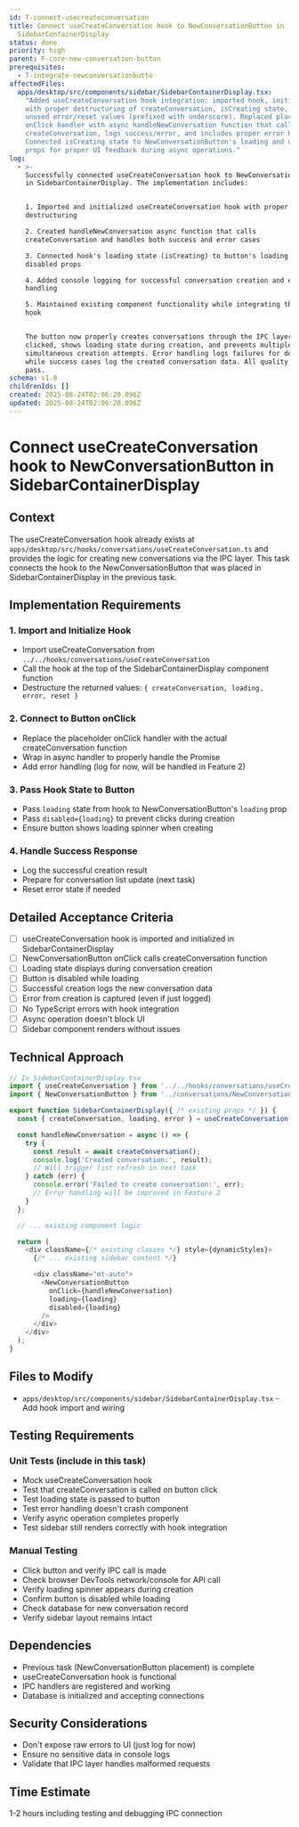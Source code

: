```yaml
---
id: T-connect-usecreateconversation
title: Connect useCreateConversation hook to NewConversationButton in
  SidebarContainerDisplay
status: done
priority: high
parent: F-core-new-conversation-button
prerequisites:
  - T-integrate-newconversationbutto
affectedFiles:
  apps/desktop/src/components/sidebar/SidebarContainerDisplay.tsx:
    "Added useCreateConversation hook integration: imported hook, initialized
    with proper destructuring of createConversation, isCreating state, and
    unused error/reset values (prefixed with underscore). Replaced placeholder
    onClick handler with async handleNewConversation function that calls
    createConversation, logs success/error, and includes proper error handling.
    Connected isCreating state to NewConversationButton's loading and disabled
    props for proper UI feedback during async operations."
log:
  - >-
    Successfully connected useCreateConversation hook to NewConversationButton
    in SidebarContainerDisplay. The implementation includes:


    1. Imported and initialized useCreateConversation hook with proper
    destructuring

    2. Created handleNewConversation async function that calls
    createConversation and handles both success and error cases

    3. Connected hook's loading state (isCreating) to button's loading and
    disabled props

    4. Added console logging for successful conversation creation and error
    handling

    5. Maintained existing component functionality while integrating the new
    hook


    The button now properly creates conversations through the IPC layer when
    clicked, shows loading state during creation, and prevents multiple
    simultaneous creation attempts. Error handling logs failures for debugging
    while success cases log the created conversation data. All quality checks
    pass.
schema: v1.0
childrenIds: []
created: 2025-08-24T02:06:20.096Z
updated: 2025-08-24T02:06:20.096Z
---
```


# Connect useCreateConversation hook to NewConversationButton in SidebarContainerDisplay

## Context

The useCreateConversation hook already exists at `apps/desktop/src/hooks/conversations/useCreateConversation.ts` and provides the logic for creating new conversations via the IPC layer. This task connects the hook to the NewConversationButton that was placed in SidebarContainerDisplay in the previous task.

## Implementation Requirements

### 1. Import and Initialize Hook

- Import useCreateConversation from `../../hooks/conversations/useCreateConversation`
- Call the hook at the top of the SidebarContainerDisplay component function
- Destructure the returned values: `{ createConversation, loading, error, reset }`

### 2. Connect to Button onClick

- Replace the placeholder onClick handler with the actual createConversation function
- Wrap in async handler to properly handle the Promise
- Add error handling (log for now, will be handled in Feature 2)

### 3. Pass Hook State to Button

- Pass `loading` state from hook to NewConversationButton's `loading` prop
- Pass `disabled={loading}` to prevent clicks during creation
- Ensure button shows loading spinner when creating

### 4. Handle Success Response

- Log the successful creation result
- Prepare for conversation list update (next task)
- Reset error state if needed

## Detailed Acceptance Criteria

- [ ] useCreateConversation hook is imported and initialized in SidebarContainerDisplay
- [ ] NewConversationButton onClick calls createConversation function
- [ ] Loading state displays during conversation creation
- [ ] Button is disabled while loading
- [ ] Successful creation logs the new conversation data
- [ ] Error from creation is captured (even if just logged)
- [ ] No TypeScript errors with hook integration
- [ ] Async operation doesn't block UI
- [ ] Sidebar component renders without issues

## Technical Approach

```typescript
// In SidebarContainerDisplay.tsx
import { useCreateConversation } from '../../hooks/conversations/useCreateConversation';
import { NewConversationButton } from '../conversations/NewConversationButton';

export function SidebarContainerDisplay({ /* existing props */ }) {
  const { createConversation, loading, error } = useCreateConversation();

  const handleNewConversation = async () => {
    try {
      const result = await createConversation();
      console.log('Created conversation:', result);
      // Will trigger list refresh in next task
    } catch (err) {
      console.error('Failed to create conversation:', err);
      // Error handling will be improved in Feature 2
    }
  };

  // ... existing component logic

  return (
    <div className={/* existing classes */} style={dynamicStyles}>
      {/* ... existing sidebar content */}

      <div className="mt-auto">
        <NewConversationButton
          onClick={handleNewConversation}
          loading={loading}
          disabled={loading}
        />
      </div>
    </div>
  );
}
```

## Files to Modify

- `apps/desktop/src/components/sidebar/SidebarContainerDisplay.tsx` - Add hook import and wiring

## Testing Requirements

### Unit Tests (include in this task)

- Mock useCreateConversation hook
- Test that createConversation is called on button click
- Test loading state is passed to button
- Test error handling doesn't crash component
- Verify async operation completes properly
- Test sidebar still renders correctly with hook integration

### Manual Testing

- Click button and verify IPC call is made
- Check browser DevTools network/console for API call
- Verify loading spinner appears during creation
- Confirm button is disabled while loading
- Check database for new conversation record
- Verify sidebar layout remains intact

## Dependencies

- Previous task (NewConversationButton placement) is complete
- useCreateConversation hook is functional
- IPC handlers are registered and working
- Database is initialized and accepting connections

## Security Considerations

- Don't expose raw errors to UI (just log for now)
- Ensure no sensitive data in console logs
- Validate that IPC layer handles malformed requests

## Time Estimate

1-2 hours including testing and debugging IPC connection
